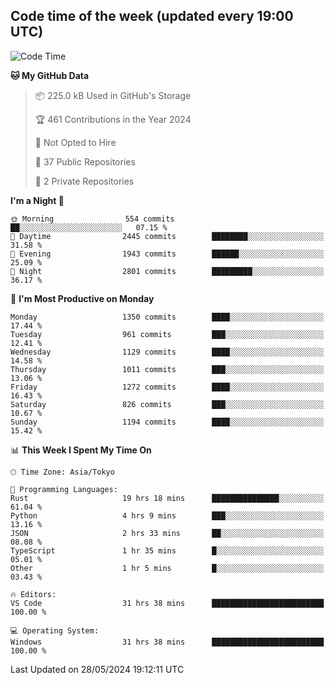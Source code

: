 ## Code time of the week (updated every 19:00 UTC)

<!--START_SECTION:waka-->
![Code Time](http://img.shields.io/badge/Code%20Time-3%2C137%20hrs%2030%20mins-blue)

**🐱 My GitHub Data** 

> 📦 225.0 kB Used in GitHub's Storage 
 > 
> 🏆 461 Contributions in the Year 2024
 > 
> 🚫 Not Opted to Hire
 > 
> 📜 37 Public Repositories 
 > 
> 🔑 2 Private Repositories 
 > 
**I'm a Night 🦉** 

```text
🌞 Morning                554 commits         ██░░░░░░░░░░░░░░░░░░░░░░░   07.15 % 
🌆 Daytime                2445 commits        ████████░░░░░░░░░░░░░░░░░   31.58 % 
🌃 Evening                1943 commits        ██████░░░░░░░░░░░░░░░░░░░   25.09 % 
🌙 Night                  2801 commits        █████████░░░░░░░░░░░░░░░░   36.17 % 
```
📅 **I'm Most Productive on Monday** 

```text
Monday                   1350 commits        ████░░░░░░░░░░░░░░░░░░░░░   17.44 % 
Tuesday                  961 commits         ███░░░░░░░░░░░░░░░░░░░░░░   12.41 % 
Wednesday                1129 commits        ████░░░░░░░░░░░░░░░░░░░░░   14.58 % 
Thursday                 1011 commits        ███░░░░░░░░░░░░░░░░░░░░░░   13.06 % 
Friday                   1272 commits        ████░░░░░░░░░░░░░░░░░░░░░   16.43 % 
Saturday                 826 commits         ███░░░░░░░░░░░░░░░░░░░░░░   10.67 % 
Sunday                   1194 commits        ████░░░░░░░░░░░░░░░░░░░░░   15.42 % 
```


📊 **This Week I Spent My Time On** 

```text
🕑︎ Time Zone: Asia/Tokyo

💬 Programming Languages: 
Rust                     19 hrs 18 mins      ███████████████░░░░░░░░░░   61.04 % 
Python                   4 hrs 9 mins        ███░░░░░░░░░░░░░░░░░░░░░░   13.16 % 
JSON                     2 hrs 33 mins       ██░░░░░░░░░░░░░░░░░░░░░░░   08.08 % 
TypeScript               1 hr 35 mins        █░░░░░░░░░░░░░░░░░░░░░░░░   05.01 % 
Other                    1 hr 5 mins         █░░░░░░░░░░░░░░░░░░░░░░░░   03.43 % 

🔥 Editors: 
VS Code                  31 hrs 38 mins      █████████████████████████   100.00 % 

💻 Operating System: 
Windows                  31 hrs 38 mins      █████████████████████████   100.00 % 
```


 Last Updated on 28/05/2024 19:12:11 UTC
<!--END_SECTION:waka-->